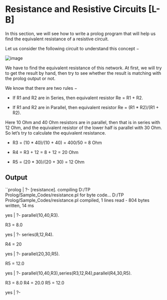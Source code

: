 # Resistance and Resistive Circuits [L-B]

In this section, we will see how to write a prolog program that will help us find the equivalent resistance of a resistive circuit.

Let us consider the following circuit to understand this concept −

![image](https://www.tutorialspoint.com/prolog/images/resistance_and_resistive_circuits.jpg)

We have to find the equivalent resistance of this network. At first, we will try to get the result by hand, then try to see whether the result is matching with the prolog output or not.

We know that there are two rules −

- If R1 and R2 are in Series, then equivalent resistor Re = R1 + R2.

- If R1 and R2 are in Parallel, then equivalent resistor Re = (R1 * R2)/(R1 + R2).

Here 10 Ohm and 40 Ohm resistors are in parallel, then that is in series with 12 Ohm, and the equivalent resistor of the lower half is parallel with 30 Ohm. So let’s try to calculate the equivalent resistance.

- R3 = (10 * 40)/(10 + 40) = 400/50 = 8 Ohm

- R4 = R3 + 12 = 8 + 12 = 20 Ohm

- R5 = (20 * 30)/(20 + 30) = 12 Ohm

## Output

``prolog
| ?- [resistance].
compiling D:/TP Prolog/Sample_Codes/resistance.pl for byte code...
D:/TP Prolog/Sample_Codes/resistance.pl compiled, 1 lines read - 804 bytes written, 14 ms

yes
| ?- parallel(10,40,R3).

R3 = 8.0

yes
| ?- series(8,12,R4).

R4 = 20

yes
| ?- parallel(20,30,R5).

R5 = 12.0

yes
| ?- parallel(10,40,R3),series(R3,12,R4),parallel(R4,30,R5).

R3 = 8.0
R4 = 20.0
R5 = 12.0

yes
| ?-
```
